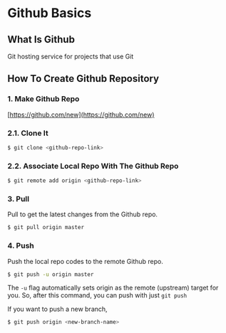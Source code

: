 # Github Basics

## What Is Github

Git hosting service for projects that use Git

## How To Create Github Repository

### 1. Make Github Repo

[https://github.com/new](https://github.com/new)

### 2.1. Clone It

```bash
$ git clone <github-repo-link>
```

### 2.2. Associate Local Repo With The Github Repo

```bash
$ git remote add origin <github-repo-link>
```

### 3. Pull

Pull to get the latest changes from the Github repo.

```bash
$ git pull origin master
```

### 4. Push

Push the local repo codes to the remote Github repo.

```bash
$ git push -u origin master
```

The `-u` flag automatically sets origin as the remote (upstream) target for you. So, after this command, you can push with just `git push`

If you want to push a new branch,

```bash
$ git push origin <new-branch-name>
```

